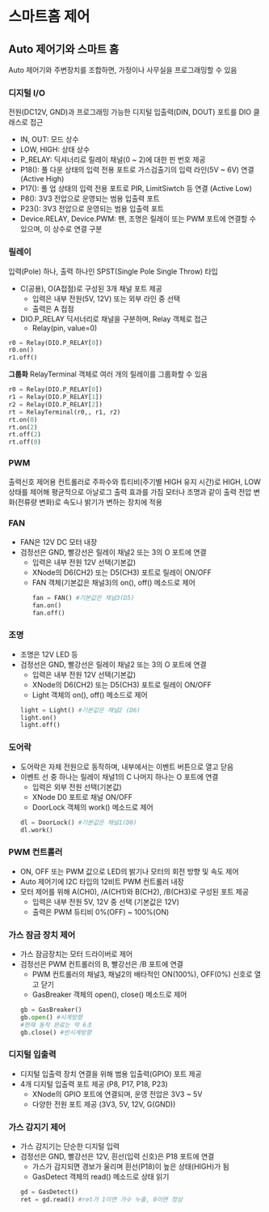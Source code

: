 # 스마트홈 제어

## Auto 제어기와 스마트 홈
Auto 제어기와 주변장치를 조합하면, 가정이나 사무실을 프로그래밍할 수 있음

### 디지털 I/O
전원(DC12V, GND)과 프로그래밍 가능한 디지털 입출력(DIN, DOUT) 포트를 DIO 클래스로 접근
- IN, OUT: 모드 상수
- LOW, HIGH: 상태 상수 
- P_RELAY: 딕셔너리로 릴레이 채널(0 ~ 2)에 대한 핀 번호 제공
- P18(): 풀 다운 상태의 입력 전용 포트로 가스검출기의 입력 라인(5V ~ 6V) 연결 (Active High)
- P17(): 풀 업 상태의 입력 전용 포트로 PIR, LimitSiwtch 등 연결 (Active Low)
- P8(): 3V3 전압으로 운영되는 범용 입출력 포트
- P23(): 3V3 전압으로 운영되는 범용 입출력 포트
- Device.RELAY, Device.PWM: 팬, 조명은 릴레이 또는 PWM 포트에 연결할 수 있으며, 이 상수로 연결 구분 

### 릴레이
입력(Pole) 하나, 출력 하나인 SPST(Single Pole Single Throw) 타입
- C(공용), O(A접점)로 구성된 3개 채널 포트 제공
  - 입력은 내부 전원(5V, 12V) 또는 외부 라인 중 선택
  - 출력은 A 접점
- DIO.P_RELAY 딕서너리로 채널을 구분하며, Relay 객체로 접근
  - Relay(pin, value=0)

```python
r0 = Relay(DIO.P_RELAY[0])
r0.on()
r1.off()
```

**그룹화**
RelayTerminal 객체로 여러 개의 릴레이를 그룹화할 수 있음
```python
r0 = Relay(DIO.P_RELAY[0])
r1 = Relay(DIO.P_RELAY[1])
r2 = Relay(DIO.P_RELAY[2])
rt = RelayTerminal(r0,, r1, r2)
rt.on(0)
rt.on(2)
rt.off(2)
rt.off(0)
```

### PWM
출력신호 제어용 컨트롤러로 주파수와 튜티비(주기별 HIGH 유지 시간)로 HIGH, LOW 상태를 제어해 평균적으로 아날로그 출력 효과를 가짐
모터나 조명과 같이 출력 전압 변화(전류량 변화)로 속도나 밝기가 변하는 장치에 적용

### FAN
- FAN은 12V DC 모터 내장
- 검정선은 GND, 빨강선은 릴레이 채널2 또는 3의 O 포트에 연결
  - 입력은 내부 전원 12V 선택(기본값)
  - XNode의 D6(CH2) 또는 D5(CH3) 포트로 릴레이 ON/OFF
  - FAN 객체(기본값은 채널3)의 on(), off() 메소드로 제어
    ```python
    fan = FAN() #기본값은 채널3(D5)
    fan.on()
    fan.off()
    ```

### 조명
- 조명은 12V LED 등
- 검정선은 GND, 빨강선은 릴레이 채널2 또는 3의 O 포트에 연결
  - 입력은 내부 전원 12V 선택(기본값)
  - XNode의 D6(CH2) 또는 D5(CH3) 포트로 릴레이 ON/OFF
  - Light 객체의 on(), off() 메소드로 제어
  ```python
  light = Light() #기본값은 채널2 (D6)
  light.on()
  light.off()
  ```

### 도어락
- 도어락은 자체 전원으로 동작하며, 내부에서는 이벤트 버튼으로 열고 닫음
- 이벤트 선 중 하나는 릴레이 채널1의 C 나머지 하나는 O 포트에 연결
  - 입력은 외부 전원 선택(기본값)
  - XNode D0 포트로 채널 ON/OFF
  - DoorLock 객체의 work() 메소드로 제어
  ```python
  dl = DoorLock() #기본값은 채널1(D0)
  dl.work()
  ```

### PWM 컨트롤러
- ON, OFF 또는 PWM 값으로 LED의 밝기나 모터의 회전 방향 및 속도 제어
- Auto 제어기에 I2C 타입의 12비트 PWM 컨트롤러 내장
- 모터 제어를 위해 A(CH0), /A(CH1)와 B(CH2), /B(CH3)로 구성된 포트 제공
  - 입력은 내부 전원 5V, 12V 중 선택 (기본값은 12V)
  - 출력은 PWM 듀티비 0%(OFF) ~ 100%(ON)

### 가스 잠금 장치 제어
- 가스 잠금장치는 모터 드라이버로 제어
- 검정선은 PWM 컨트롤러의 B, 빨강선은 /B 포트에 연결
  - PWM 컨트롤러의 채널3, 채널2의 배타적인 ON(100%), OFF(0%) 신호로 열고 닫기
  - GasBreaker 객체의 open(), close() 메소드로 제어
  ```python
  gb = GasBreaker()
  gb.open() #시계방향  
  #현재 동작 완료는 약 6초
  gb.close() #반시계방향
  ```

### 디지털 입출력
- 디지털 입출력 장치 연결을 위해 범용 입출력(GPIO) 포트 제공
- 4개 디지털 입출력 포트 제공 (P8, P17, P18, P23)
  - XNode의 GPIO 포트에 연결되며, 운영 전압은 3V3 ~ 5V
  - 다양한 전원 포트 제공 (3V3, 5V, 12V, G(GND))

### 가스 감지기 제어
- 가스 감지기는 단순한 디지털 입력
- 검정선은 GND, 빨강선은 12V, 흰선(입력 신호)은 P18 포트에 연결
  - 가스가 감지되면 경보가 울리며 흰선(P18)이 높은 상태(HIGH)가 됨
  - GasDetect 객체의 read() 메소드로 상태 읽기
  ```python
  gd = GasDetect()
  ret = gd.read() #ret가 1이면 가수 누출, 0이면 정상
  ```
